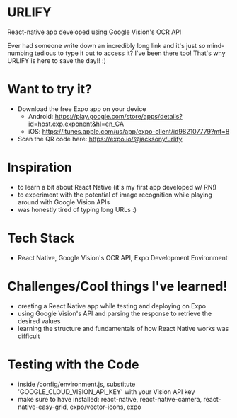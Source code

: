 # URLIFY
React-native app developed using Google Vision's OCR API

Ever had someone write down an incredibly long link and it's just so mind-numbing tedious to type it out to access it? I've been there too! That's why URLIFY is here to save the day!! :) 

# Want to try it?
- Download the free Expo app on your device
  - Android: https://play.google.com/store/apps/details?id=host.exp.exponent&hl=en_CA
  - iOS: https://itunes.apple.com/us/app/expo-client/id982107779?mt=8
- Scan the QR code here: https://expo.io/@jacksony/urlify

# Inspiration
- to learn a bit about React Native (it's my first app developed w/ RN!)
- to experiment with the potential of image recognition while playing around with Google Vision APIs
- was honestly tired of typing long URLs :)

# Tech Stack
- React Native, Google Vision's OCR API, Expo Development Environment

# Challenges/Cool things I've learned!
- creating a React Native app while testing and deploying on Expo
- using Google Vision's API and parsing the response to retrieve the desired values
- learning the structure and fundamentals of how React Native works was difficult

# Testing with the Code
- inside /config/environment.js, substitute 'GOOGLE_CLOUD_VISION_API_KEY' with your Vision API key
- make sure to have installed: react-native, react-native-camera, react-native-easy-grid, expo/vector-icons, expo

